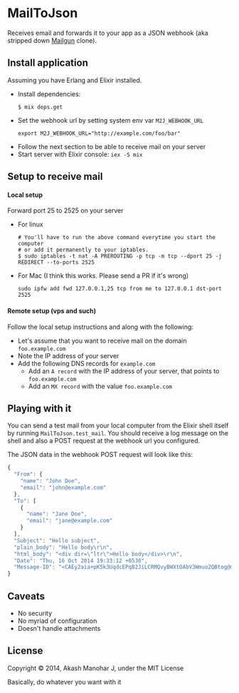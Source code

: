# MailToJson

Receives email and forwards it to your app as a JSON webhook (aka stripped down [Mailgun](http://mailgun.com) clone).


## Install application

Assuming you have Erlang and Elixir installed.

* Install dependencies:
  ```shell
  $ mix deps.get
  ```
* Set the webhook url by setting system env var `M2J_WEBHOOK_URL`
  ```shell
  export M2J_WEBHOOK_URL="http://example.com/foo/bar"
  ```
* Follow the next section to be able to receive mail on your server
* Start server with Elixir console: `iex -S mix`


## Setup to receive mail

#### Local setup

Forward port 25 to 2525 on your server

* For linux
  ```shell
  # You'll have to run the above command everytime you start the computer
  # or add it permanently to your iptables.
  $ sudo iptables -t nat -A PREROUTING -p tcp -m tcp --dport 25 -j REDIRECT --to-ports 2525
  ```
* For Mac (I think this works. Please send a PR if it's wrong)
  ```shell
  sudo ipfw add fwd 127.0.0.1,25 tcp from me to 127.0.0.1 dst-port 2525
  ```

#### Remote setup (vps and such)

Follow the local setup instructions and along with the following:

* Let's assume that you want to receive mail on the domain `foo.example.com`
* Note the IP address of your server
* Add the following DNS records for `example.com`
  * Add an `A record` with the IP address of your server, that points to `foo.example.com`
  * Add an `MX record` with the value `foo.example.com`


## Playing with it

You can send a test mail from your local computer from the Elixir shell itself by running `MailToJson.test_mail`. You should receive a log message on the shell and also a POST request at the webhook url you configured.

The JSON data in the webhook POST request will look like this:

```javascript
{
  "From": {
    "name": "John Doe",
    "email": "john@example.com"
  },
  "To": [
    {
      "name": "Jane Doe",
      "email": "jane@example.com"
    }
  ],
  "Subject": "Hello subject",
  "plain_body": "Hello body\r\n",
  "html_body": "<div dir=\"ltr\">Hello body</div>\r\n",
  "Date": "Thu, 16 Oct 2014 19:33:12 +0530",
  "Message-ID": "<CAEy2aia+pK5k3UqdcEPqB2JiLCRMQvyBWXtOAbV3Wmuo2QBtog@mail.gmail.com>"
}
```

## Caveats

* No security
* No myriad of configuration
* Doesn't handle attachments

## License

Copyright &copy; 2014, Akash Manohar J, under the MIT License

Basically, do whatever you want with it
